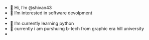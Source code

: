 - 👋 Hi, I’m @shivan43
- 👀 I’m interested in software devolpment
- 
- 🌱 I’m currently learning python
- 💞️ currently i am purshuing b-tech from graphic era hill university
- 

<!---
shivan43/shivan43 is a ✨ special ✨ repository because its `README.md` (this file) appears on your GitHub profile.
You can click the Preview link to take a look at your changes.
--->
